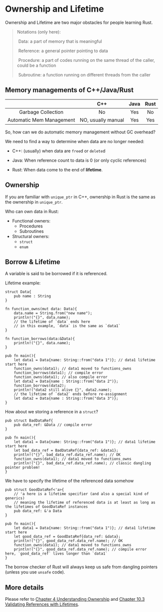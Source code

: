 # Ownership and Lifetime

Ownership and Lifetime are two major obstacles for people learning Rust.

> Notations (only here):
>
> ​	Data: a part of memory that is meaningful
>
> ​	Reference: a general pointer pointing to data
>
> ​	Procedure: a part of codes running on the same thread of the caller, could be a function
>
> ​	Subroutine: a function running on different threads from the caller

## Memory managements of C++/Java/Rust

|                          |        C++         | Java | Rust |
| :----------------------: | :----------------: | :--: | :--: |
|    Garbage Collection    |         No         | Yes  |  No  |
| Automatic Mem Management | NO, usually manual | Yes  | Yes  |

So, how can we do automatic memory management without GC overhead?

We need to find a way to determine when data are no longer needed:

* C++: (usually) when data are `free`d or `delete`d

* Java: When reference count to data is 0 (or only cyclic references)

* Rust: When data come to the end of **lifetime**.

## Ownership

If you are familiar with `unique_ptr` in C++, ownership in Rust is the same as the ownership in `unique_ptr`.

Who can own data in Rust:

* Functional owners:
    * Procedures
    * Subroutines
* Structural owners:
    * `struct`
    * `enum`

## Borrow & Lifetime

A variable is said to be borrowed if it is referenced.

Lifetime example:

```rust,editable
struct Data{
    pub name : String
}

fn function_owns(mut data: Data){
    data.name = String.from("new name");
    println!("{}", data.name);
    // the lifetime of `data` ends here
    // in this example, `data` is the same as `data1`
}

fn function_borrows(data:&Data){
    println!("{}", data.name);
}

pub fn main(){
    let data1 = Data{name: String::from("data 1")}; // data1 lifetime start here
    function_owns(data1); // data1 moved to functions_owns
    function_borrows(data1); // compile error
    function_owns(data1); // also compile error
    let data2 = Data{name : String::from("data 2")};
    function_borrows(data2);
    println!("data2 still alive {}", data2.name);
    // the lifetime of `data2` ends before re-assignment
    let data2 = Data{name : String::from("data 3")};
}
```

How about we storing a reference in a `struct`?

```rust,editable
pub struct BadDataRef{
	pub data_ref: &Data // compile error
}

pub fn main(){
    let data1 = Data{name: String::from("data 1")}; // data1 lifetime start here
    let bad_data_ref = BadDataRef{data_ref: &data1};
    println!("{}", bad_data_ref.data_ref.name); // OK
    function_owns(data1); // data1 moved to functions_owns
    println!("{}", bad_data_ref.data_ref.name); // classic dangling pointer problem!
}
```

We have to specify the lifetime of the referenced data somehow

```rust,editable
pub struct GoodDataRef<'a>{
    // 'a here is a lifetime specifier (and also a special kind of generics)
    // meaning the lifetime of referenced data is at least as long as the lifetimes of GoodDataRef instances
    pub data_ref: &'a Data
}

pub fn main(){
    let data1 = Data{name: String::from("data 1")}; // data1 lifetime start here
    let good_data_ref = GoodDataRef{data_ref: &data};
    println!("{}", good_data_ref.data_ref.name); // OK
    function_owns(data1); // data1 moved to functions_owns
    println!("{}", good_data_ref.data_ref.name); // compile error here, `good_data_ref` lives longer than `data1`
}
```

The borrow checker of Rust will always keep us safe from dangling pointers (unless you use `unsafe` code).

## More details

Please refer to [Chapter 4 Understanding Ownership](https://doc.rust-lang.org/book/ch04-00-understanding-ownership.html) and [Chapter 10.3 Validating References with Lifetimes](https://doc.rust-lang.org/book/ch10-03-lifetime-syntax.html).


